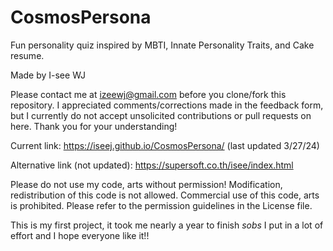 # CosmosPersona
Fun personality quiz inspired by MBTI, Innate Personality Traits, and Cake resume.


Made by I-see WJ

Please contact me at izeewj@gmail.com before you clone/fork this repository. 
I appreciated comments/corrections made in the feedback form, but I currently do not accept unsolicited contributions or pull requests on here. Thank you for your understanding!

Current link: https://iseej.github.io/CosmosPersona/ (last updated 3/27/24)

Alternative link (not updated): https://supersoft.co.th/isee/index.html

Please do not use my code, arts without permission! 
Modification, redistribution of this code is not allowed.
Commercial use of this code, arts is prohibited. Please refer to the permission guidelines in the License file.

This is my first project, it took me nearly a year to finish *sobs* I put in a lot of effort and I hope everyone like it!!
